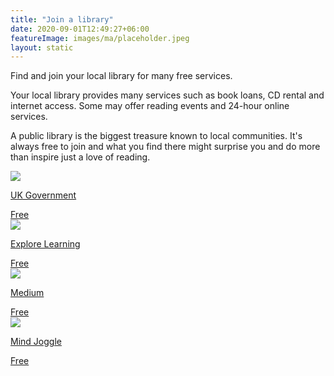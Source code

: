 ```yaml
---
title: "Join a library"
date: 2020-09-01T12:49:27+06:00
featureImage: images/ma/placeholder.jpeg
layout: static
---
```


Find and join your local library for many free services.

Your local library provides many services such as book loans, CD rental and internet access. Some may offer reading events and 24-hour online services.

A public library is the biggest treasure known to local communities. It's always free to join and what you find there might surprise you and do more than inspire just a love of reading.

<a class="ma-link" href="https://www.gov.uk/local-library-services"><div class="ma-card ma-card-Learning"><div class="ma-icon"><img src ="/images/Icon-check - learning - opacity.svg"/></div><div class="ma-name"><p>UK Government</p></div><div class="ma-paid-text"><span>Free</span></div></div></a><a class="ma-link" href="https://www.explorelearning.co.uk/free-resources/7-reasons-to-love-your-local-library/"><div class="ma-card ma-card-Learning"><div class="ma-icon"><img src ="/images/Icon-check - learning - opacity.svg"/></div><div class="ma-name"><p>Explore Learning</p></div><div class="ma-paid-text"><span>Free</span></div></div></a><a class="ma-link" href="https://nalitabali.medium.com/tips-on-how-to-start-your-reading-journey-e66a9e61fe0d"><div class="ma-card ma-card-Learning"><div class="ma-icon"><img src ="/images/Icon-check - learning - opacity.svg"/></div><div class="ma-name"><p>Medium</p></div><div class="ma-paid-text"><span>Free</span></div></div></a><a class="ma-link" href="https://www.mindjoggle.com/reading-challenges/"><div class="ma-card ma-card-Learning"><div class="ma-icon"><img src ="/images/Icon-check - learning - opacity.svg"/></div><div class="ma-name"><p>Mind Joggle</p></div><div class="ma-paid-text"><span>Free</span></div></div></a>  

<br/><br/>






